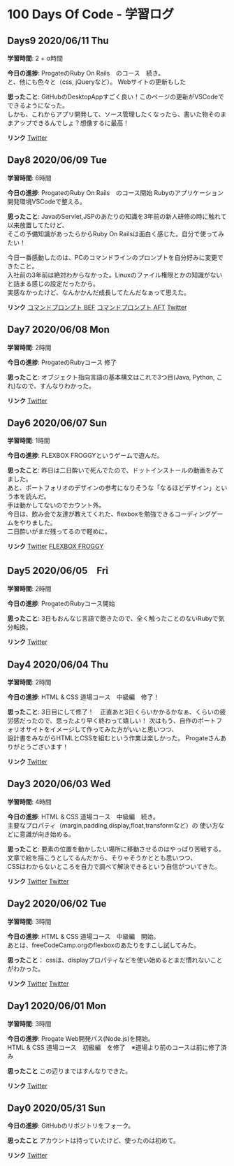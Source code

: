 # 100 Days Of Code - 学習ログ

## Days9 2020/06/11 Thu
**学習時間**: 2 + α時間

**今日の進捗**: ProgateのRuby On Rails　のコース　続き。<br>
と、他にも色々と（css, jQueryなど）。
Webサイトの更新もした<br>

**思ったこと**: GitHubのDesktopAppすごく良い！このページの更新がVSCodeでできるようになった。<br>
しかも、これからアプリ開発して、ソース管理したくなったら、書いた物そのままアップできるんでしょ？想像するに最高！

**リンク**
[Twitter](https://twitter.com/neanearly/status/1270956801261891587?s=20)


## Day8 2020/06/09 Tue
**学習時間**: 6時間

**今日の進捗**: ProgateのRuby On Rails　のコース開始
Rubyのアプリケーション開発環境VSCodeで整える。

**思ったこと**: JavaのServlet,JSPのあたりの知識を3年前の新人研修の時に触れて以来放置してたけど、<br>
そこの予備知識があったらからRuby On Railsは面白く感じた。自分で使ってみたい！

今日一番感動したのは、PCのコマンドラインのプロンプトを自分好みに変更できたこと。<br>
入社前の3年前は絶対わからなかった。Linuxのファイル権限とかの知識がないと詰まる感じの設定だったから。<br>
実感なかったけど、なんかかんだ成長してたんだなぁって思えた。

**リンク**
[コマンドプロンプト BEF](https://twitter.com/neanearly/status/1270131830281269249?s=20)
[コマンドプロンプト AFT](https://twitter.com/neanearly/status/1270163105327136768?s=20)
[Twitter](https://twitter.com/neanearly/status/1270247047619211266?s=20)

## Day7 2020/06/08 Mon
**学習時間**: 2時間

**今日の進捗**: ProgateのRubyコース 修了

**思ったこと**: オブジェクト指向言語の基本構文はこれで3つ目(Java, Python, これ)なので、すんなりわかった。

**リンク**
[Twitter](https://twitter.com/neanearly/status/1269952336643813377?s=20)

## Day6 2020/06/07 Sun
**学習時間**: 1時間

**今日の進捗**: FLEXBOX FROGGYというゲームで遊んだ。

**思ったこと**: 昨日は二日酔いで死んでたので、ドットインストールの動画をみてました。<br>
あと、ポートフォリオのデザインの参考になりそうな「なるほどデザイン」という本を読んだ。<br>
手は動かしてないのでカウント外。<br>
今日は、飲み会で友達が教えてくれた、flexboxを勉強できるコーディングゲームをやりました。<br>
二日酔いがまだ残ってるので軽めに。<br>

**リンク**
[Twitter](https://twitter.com/neanearly/status/1269550800457482241?s=20)
[FLEXBOX FROGGY](https://flexboxfroggy.com/#ja)

## Day5 2020/06/05　Fri
**学習時間**: 2時間

**今日の進捗**: ProgateのRubyコース開始

**思ったこと**: 3日もおんなじ言語で飽きたので、全く触ったことのないRubyで気分転換。

**リンク**
[Twitter](https://twitter.com/neanearly/status/1268801020081004544?s=20)

## Day4 2020/06/04 Thu
**学習時間**: 2時間

**今日の進捗**: HTML & CSS 道場コース　中級編　修了！

**思ったこと**: 3日目にして修了！　正直あと3日くらいかかるかなぁ、くらいの疲労感だったので、思ったより早く終わって嬉しい！
次はもう、自作のポートフォリオサイトをイメージして作ってみた方がいいと思いつつ、<br>
設計書をみながらHTMLとCSSを組むという作業は楽しかった。
Progateさんありがとうございます！<br>

**リンク**
[Twitter](https://twitter.com/neanearly/status/1268514881562525696?s=20)

## Day3 2020/06/03 Wed
**学習時間**: 4時間

**今日の進捗**: HTML & CSS 道場コース　中級編　続き。<br>
主要なプロパティ（margin,padding,display,float,transformなど）の
使い方などに意識が向き始める。<br>

**思ったこと**: 要素の位置を動かしたい場所に移動させるのはやっぱり苦戦する。<br>
文章で絵を描こうとしてるんだから、そりゃそうかととも思いつつ、<br>
CSSはわからないところを自力で調べて解決できるという自信がついてきた。

**リンク**
[Twitter](https://twitter.com/neanearly/status/1268002391938314242?s=20)
[Twitter](https://twitter.com/neanearly/status/1268154667059433474?s=20)

## Day2 2020/06/02 Tue
**学習時間**: 3時間

**今日の進捗**: HTML & CSS 道場コース　中級編　開始。<br>
あとは、freeCodeCamp.orgのflexboxのあたりをすこし試してみた。

**思ったこと**： cssは、displayプロパティなどを使い始めるとまだ慣れないことがわかった。

**リンク**
[Twitter](https://twitter.com/neanearly/status/1267677642402103296?s=20)
[Twitter](https://twitter.com/neanearly/status/1267747538242637824?s=20)

## Day1 2020/06/01 Mon
**学習時間**: 3時間

**今日の進捗**: Progate Web開発パス(Node.js)を開始。<br>
HTML & CSS 道場コース　初級編　を修了　※道場より前のコースは前に修了済み

**思ったこと** この辺りまではすんなりできた。

**リンク**
[Twitter](https://twitter.com/neanearly/status/1267439600034668544?s=20)

## Day0 2020/05/31 Sun

**今日の進捗**: GitHubのリポジトリをフォーク。

**思ったこと** アカウントは持っていたけど、使ったのは初めて。

**リンク** [Twitter](https://twitter.com/neanearly/status/1267101954074796032?s=20)
